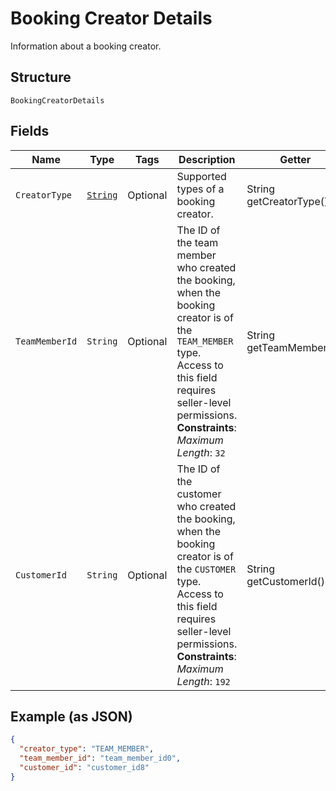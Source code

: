 
# Booking Creator Details

Information about a booking creator.

## Structure

`BookingCreatorDetails`

## Fields

| Name | Type | Tags | Description | Getter |
|  --- | --- | --- | --- | --- |
| `CreatorType` | [`String`](../../doc/models/booking-creator-details-creator-type.md) | Optional | Supported types of a booking creator. | String getCreatorType() |
| `TeamMemberId` | `String` | Optional | The ID of the team member who created the booking, when the booking creator is of the `TEAM_MEMBER` type.<br>Access to this field requires seller-level permissions.<br>**Constraints**: *Maximum Length*: `32` | String getTeamMemberId() |
| `CustomerId` | `String` | Optional | The ID of the customer who created the booking, when the booking creator is of the `CUSTOMER` type.<br>Access to this field requires seller-level permissions.<br>**Constraints**: *Maximum Length*: `192` | String getCustomerId() |

## Example (as JSON)

```json
{
  "creator_type": "TEAM_MEMBER",
  "team_member_id": "team_member_id0",
  "customer_id": "customer_id8"
}
```

